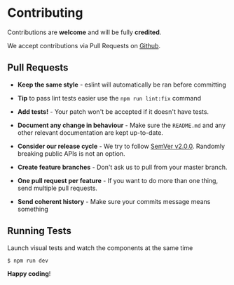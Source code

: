 # Contributing

Contributions are **welcome** and will be fully **credited**.

We accept contributions via Pull Requests on [Github](https://github.com/raychenfj/v-wechat-auth).


## Pull Requests

- **Keep the same style** - eslint will automatically be ran before committing

- **Tip** to pass lint tests easier use the `npm run lint:fix` command

- **Add tests!** - Your patch won't be accepted if it doesn't have tests.

- **Document any change in behaviour** - Make sure the `README.md` and any other relevant documentation are kept up-to-date.

- **Consider our release cycle** - We try to follow [SemVer v2.0.0](http://semver.org/). Randomly breaking public APIs is not an option.

- **Create feature branches** - Don't ask us to pull from your master branch.

- **One pull request per feature** - If you want to do more than one thing, send multiple pull requests.

- **Send coherent history** - Make sure your commits message means something


## Running Tests

Launch visual tests and watch the components at the same time

``` bash
$ npm run dev
```


**Happy coding**!

